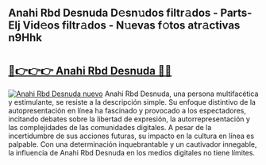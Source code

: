 ## Anahi Rbd Desnuda D𝚎sn𝚞dos filtr𝚊dos - Parts-Elj Vid𝚎os filtr𝚊dos - N𝚞evas f𝚘tos atr𝚊ctivas n9Hhk

# <h2><a href="http://mbden1e.tromn.icu/?c=Anahi+Rbd+Desnuda">🔗👉👉👉 Anahi Rbd Desnuda 🔗🔗</a></h2>

[![Anahi Rbd Desnuda nuevo](https://i.imgur.com/pEAQMta.gif)](http://mbden1e.tromn.icu/?c=Anahi+Rbd+Desnuda)
Anahi Rbd Desnuda, una persona multifacética y estimulante, se resiste a la descripción simple. Su enfoque distintivo de la autopresentación en línea ha fascinado y provocado a los espectadores, incitando debates sobre la libertad de expresión, la autorrepresentación y las complejidades de las comunidades digitales. A pesar de la incertidumbre de sus acciones futuras, su impacto en la cultura en línea es palpable. Con una determinación inquebrantable y un cautivador innegable, la influencia de Anahi Rbd Desnuda en los medios digitales no tiene límites.
